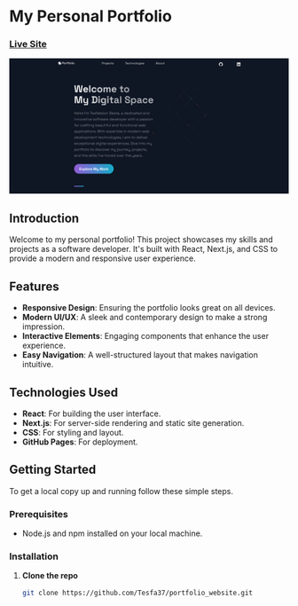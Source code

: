 # My Personal Portfolio

### [Live Site](https://tesfa37.github.io/portfolio_website/)

![My Personal Portfolio](https://github.com/Tesfa37/portfolio_website/blob/main/public/images/Screenshot.png)

## Introduction

Welcome to my personal portfolio! This project showcases my skills and projects as a software developer. It's built with React, Next.js, and CSS to provide a modern and responsive user experience.

## Features

- **Responsive Design**: Ensuring the portfolio looks great on all devices.
- **Modern UI/UX**: A sleek and contemporary design to make a strong impression.
- **Interactive Elements**: Engaging components that enhance the user experience.
- **Easy Navigation**: A well-structured layout that makes navigation intuitive.

## Technologies Used

- **React**: For building the user interface.
- **Next.js**: For server-side rendering and static site generation.
- **CSS**: For styling and layout.
- **GitHub Pages**: For deployment.

## Getting Started

To get a local copy up and running follow these simple steps.

### Prerequisites

- Node.js and npm installed on your local machine.

### Installation

1. **Clone the repo**

   ```bash
   git clone https://github.com/Tesfa37/portfolio_website.git